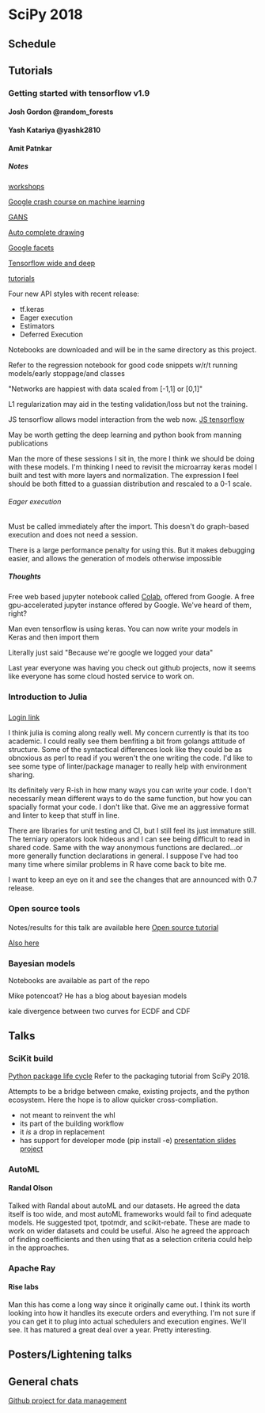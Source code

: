 # SciPy 2018

## Schedule

## Tutorials
### Getting started with tensorflow v1.9
#### Josh Gordon @random_forests
#### Yash Katariya @yashk2810
#### Amit Patnkar

##### Notes
[workshops](https://github.com/tensorflow/workshops)

[Google crash course on machine learning](https://developers.google.com/machine-learning/crash-course/)

[GANS](https://github.com/tensorflow/tensorflow/tree/master/tensorflow/contrib/eager/python/examples/gan)

[Auto complete drawing](https://magenta.tensorflow.org/)

[Google facets](https://pair-code.github.io/facets/)

[Tensorflow wide and deep](https://www.tensorflow.org/tutorials/wide_and_deep)

[tutorials](https://github.com/tensorflow/models/tree/master/samples/core/tutorials/keras)

Four new API styles with recent release:
- tf.keras
- Eager execution
- Estimators
- Deferred Execution

Notebooks are downloaded and will be in the same directory as this project.

Refer to the regression notebook for good code snippets w/r/t running
models/early stoppage/and classes

"Networks are happiest with data scaled from [-1,1] or [0,1]"

L1 regularization may aid in the testing validation/loss but not the training.  

JS tensorflow allows model interaction from the web now.  [JS
tensorflow](js.tensorflow.org)


May be worth getting the deep learning and python book from manning publications


Man the more of these sessions I sit in, the more I think we should be doing
with these models.  I'm thinking I need to revisit the microarray keras model I
built and test with more layers and normalization.  The expression I feel should
be both fitted to a guassian distribution and rescaled to a 0-1 scale.


###### Eager execution
Must be called immediately after the import.  This doesn't do graph-based
execution and does not need a session.


There is a large performance penalty for using this.  But it makes debugging
easier, and allows the generation of models otherwise impossible

##### Thoughts
Free web based jupyter notebook called [Colab](colab.research.google.com), offered from Google.
A free gpu-accelerated jupyter instance offered by Google.  We've heard of them, right?

Man even tensorflow is using keras.  You can now write your models in Keras and then import them

Literally just said "Because we're google we logged your data"

Last year everyone was having you check out github projects, now it seems like
everyone has some cloud hosted service to work on.

### Introduction to Julia
##### 
##### 

[Login link](https://juliabox.com/up/aipro/AIPRO500K)


I think julia is coming along really well.  My concern currently is that its too
academic. I could really see them benfiting a bit from golangs attitude of
structure.  Some of the syntactical differences look like they could be as
obnoxious as perl to read if you weren't the one writing the code.  I'd like to
see some type of linter/package manager to really help with environment sharing.

Its definitely very R-ish in how many ways you can write your code.  I don't
necessarily mean different ways to do the same function, but how you can
spacially format your code.  I don't like that.  Give me an aggressive format
and linter to keep that stuff in line.

There are libraries for unit testing and CI, but I still feel its just immature
still.  The terniary operators look hideous and I can see being difficult to
read in shared code.  Same with the way anonymous functions are declared...or
more generally function declarations in general.  I suppose I've had too many
time where similar problems in R have come back to bite me.  

I want to keep an eye on it and see the changes that are announced with 0.7
release.  

### Open source tools
####
Notes/results for this talk are available here [Open source
tutorial](https://github.com/bdkech/hugs-bdkech)

[Also here](https://jrleeman.github.io/SettingUpOpenSource/)

### Bayesian models
Notebooks are available as part of the repo

Mike potencoat?  He has a blog about bayesian models

kale divergence between two curves for ECDF and CDF 
## Talks
### SciKit build
[Python package life cycle](packaging.python.org)
Refer to the packaging tutorial from SciPy 2018.

Attempts to be a bridge between cmake, existing projects, and the python
ecosystem.  Here the hope is to allow quicker cross-compliation.  

- not meant to reinvent the whl
- its part of the building workflow
- it *is* a drop in replacement 
- has support for developer mode (pip install -e)
[presentation slides](bit.ly/scikit-build-talk)
[project](github.com/scikit-build/scikit-build)

### AutoML
#### Randal Olson
Talked with Randal about autoML and our datasets.  He agreed the data itself is
too wide, and most autoML frameworks would fail to find adequate models.  He
suggested tpot, tpotmdr, and scikit-rebate.  These are made to work on wider
datasets and could be useful.  Also he agreed the approach of finding
coefficients and then using that as a selection criteria could help in the
approaches.

### Apache Ray
#### Rise labs

Man this has come a long way since it originally came out.  I think its worth
looking into how it handles its execute orders and everything.  I'm not sure if
you can get it to plug into actual schedulers and execution engines.  We'll see.
It has matured a great deal over a year.  Pretty interesting.

## Posters/Lightening talks

## General chats

[Github project for data
management](https://github.com/Morgan243/InteractiveDataTree)
